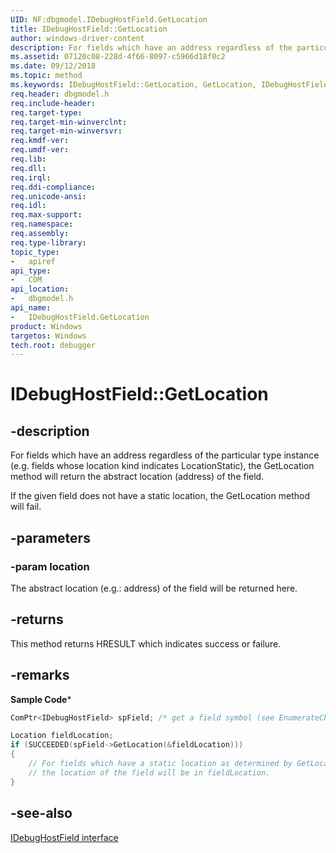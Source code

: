 ```yaml
---
UID: NF:dbgmodel.IDebugHostField.GetLocation
title: IDebugHostField::GetLocation
author: windows-driver-content
description: For fields which have an address regardless of the particular type instance (e.g. fields whose location kind indicates LocationStatic), the GetLocation method will return the abstract location (address) of the field.
ms.assetid: 07120c08-228d-4f66-8097-c5966d18f0c2
ms.date: 09/12/2018 
ms.topic: method
ms.keywords: IDebugHostField::GetLocation, GetLocation, IDebugHostField.GetLocation, IDebugHostField::GetLocation, IDebugHostField.GetLocation
req.header: dbgmodel.h
req.include-header:
req.target-type:
req.target-min-winverclnt:
req.target-min-winversvr:
req.kmdf-ver:
req.umdf-ver:
req.lib:
req.dll:
req.irql: 
req.ddi-compliance:
req.unicode-ansi:
req.idl:
req.max-support:
req.namespace:
req.assembly:
req.type-library: 
topic_type: 
-	apiref
api_type: 
-	COM
api_location: 
-	dbgmodel.h
api_name: 
-	IDebugHostField.GetLocation
product: Windows
targetos: Windows
tech.root: debugger
---
```


# IDebugHostField::GetLocation


## -description

For fields which have an address regardless of the particular type instance (e.g. fields whose location kind indicates LocationStatic), the GetLocation method will return the abstract location (address) of the field.

If the given field does not have a static location, the GetLocation method will fail. 


## -parameters

### -param location
The abstract location (e.g.: address) of the field will be returned here.

## -returns
This method returns HRESULT which indicates success or failure.

## -remarks

**Sample Code***
```cpp
ComPtr<IDebugHostField> spField; /* get a field symbol (see EnumerateChildren) */

Location fieldLocation;
if (SUCCEEDED(spField->GetLocation(&fieldLocation)))
{
    // For fields which have a static location as determined by GetLocationKind, 
    // the location of the field will be in fieldLocation.
}
```

## -see-also

[IDebugHostField interface](nn-dbgmodel-idebughostfield.md)
